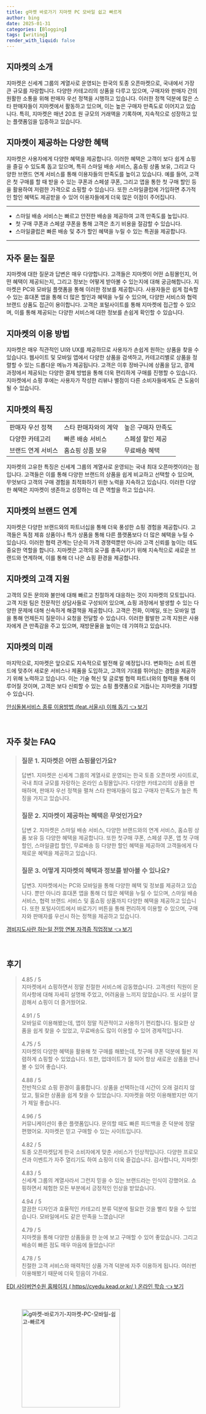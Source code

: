 ```yaml
---
title: g마켓 바로가기 지마켓 PC 모바일 쉽고 빠르게
author: bing
date: 2025-01-31
categories: [Blogging]
tags: [writing]
render_with_liquid: false
---
```



<h2 id='지마켓_소개'>지마켓의 소개</h2>

<p>지마켓은 신세계 그룹의 계열사로 운영되는 한국의 토종 오픈마켓으로, 국내에서 가장 큰 규모를 자랑합니다. 다양한 카테고리의 상품을 다루고 있으며, 구매자와 판매자 간의 원활한 소통을 위해 판매자 우선 정책을 시행하고 있습니다. 이러한 정책 덕분에 많은 스타 판매자들이 지마켓에서 활동하고 있으며, 이는 높은 구매자 만족도로 이어지고 있습니다. 특히, 지마켓은 매년 20조 원 규모의 거래액을 기록하며, 지속적으로 성장하고 있는 플랫폼임을 입증하고 있습니다.</p>

<h2 id='지마켓의_혜택'>지마켓이 제공하는 다양한 혜택</h2>

<p>지마켓은 사용자에게 다양한 혜택을 제공합니다. 이러한 혜택은 고객이 보다 쉽게 쇼핑을 즐길 수 있도록 돕고 있으며, 특히 스마일 배송 서비스, 홈쇼핑 상품 보유, 그리고 다양한 브랜드 연계 서비스를 통해 이용자들의 만족도를 높이고 있습니다. 예를 들어, 고객은 첫 구매를 할 때 받을 수 있는 쿠폰과 스페셜 쿠폰, 그리고 앱을 통한 첫 구매 할인 등을 활용하여 저렴한 가격으로 쇼핑할 수 있습니다. 또한 스마일클럽에 가입하면 추가적인 할인 혜택도 제공받을 수 있어 이용자들에게 더욱 많은 이점이 주어집니다.</p>

<hr />

<ul>
    <li>스마일 배송 서비스는 빠르고 안전한 배송을 제공하여 고객 만족도를 높입니다.</li>
    <li>첫 구매 쿠폰과 스페셜 쿠폰을 통해 고객은 초기 비용을 절감할 수 있습니다.</li>
    <li>스마일클럽은 빠른 배송 및 추가 할인 혜택을 누릴 수 있는 특권을 제공합니다.</li>
</ul>

<hr />

<h2 id='자주_묻는_질문'>자주 묻는 질문</h2>

<p>지마켓에 대한 질문과 답변은 매우 다양합니다. 고객들은 지마켓이 어떤 쇼핑몰인지, 어떤 혜택이 제공되는지, 그리고 정보는 어떻게 받아볼 수 있는지에 대해 궁금해합니다. 지마켓은 PC와 모바일 플랫폼을 통해 이러한 정보를 제공합니다. 사용자들은 쉽게 접속할 수 있는 휴대폰 앱을 통해 더 많은 할인과 혜택을 누릴 수 있으며, 다양한 서비스와 협력 브랜드 상품도 접근이 용이합니다. 고객은 포털사이트를 통해 지마켓에 접근할 수 있으며, 이를 통해 제공되는 다양한 서비스에 대한 정보를 손쉽게 확인할 수 있습니다.</p>

<h2 id='지마켓의_이용_방법'>지마켓의 이용 방법</h2>

<p>지마켓은 매우 직관적인 UI와 UX를 제공하므로 사용자가 손쉽게 원하는 상품을 찾을 수 있습니다. 웹사이트 및 모바일 앱에서 다양한 상품을 검색하고, 카테고리별로 상품을 정렬할 수 있는 드롭다운 메뉴가 제공됩니다. 고객은 이후 장바구니에 상품을 담고, 결제 과정에서 제공되는 다양한 결제 방법을 통해 더욱 편리하게 구매를 진행할 수 있습니다. 지마켓에서 쇼핑 후에는 사용자가 작성한 리뷰나 별점이 다른 소비자들에게도 큰 도움이 될 수 있습니다.</p>

<h2 id='지마켓의_특징'>지마켓의 특징</h2>

<table>
    <tr>
        <td>판매자 우선 정책</td>
        <td>스타 판매자와의 계약</td>
        <td>높은 구매자 만족도</td>
    </tr>
    <tr>
        <td>다양한 카테고리</td>
        <td>빠른 배송 서비스</td>
        <td>스페셜 할인 제공</td>
    </tr>
    <tr>
        <td>브랜드 연계 서비스</td>
        <td>홈쇼핑 상품 보유</td>
        <td>무료배송 혜택</td>
    </tr>
</table>

<p>지마켓의 고유한 특징은 신세계 그룹의 계열사로 운영되는 국내 최대 오픈마켓이라는 점입니다. 고객들은 이를 통해 다양한 브랜드의 상품을 쉽게 비교하고 선택할 수 있으며, 무엇보다 고객의 구매 경험을 최적화하기 위한 노력을 지속하고 있습니다. 이러한 다양한 혜택은 지마켓이 생존하고 성장하는 데 큰 역할을 하고 있습니다.</p>

<h2 id='지마켓의_브랜드_연계'>지마켓의 브랜드 연계</h2>

<p>지마켓은 다양한 브랜드와의 파트너십을 통해 더욱 풍성한 쇼핑 경험을 제공합니다. 고객들은 독점 제휴 상품이나 특가 상품을 통해 다른 플랫폼보다 더 많은 혜택을 누릴 수 있습니다. 이러한 협력 관계는 단순히 가격 경쟁력뿐만 아니라 고객 신뢰를 높이는 데도 중요한 역할을 합니다. 지마켓은 고객의 요구를 충족시키기 위해 지속적으로 새로운 브랜드와 연계하며, 이를 통해 더 나은 쇼핑 환경을 제공합니다.</p>

<h2 id='지마켓의_고객_지원'>지마켓의 고객 지원</h2>

<p>고객의 모든 문의와 불만에 대해 빠르고 친절하게 대응하는 것이 지마켓의 모토입니다. 고객 지원 팀은 전문적인 상담사들로 구성되어 있으며, 쇼핑 과정에서 발생할 수 있는 다양한 문제에 대해 신속하게 해결책을 제공합니다. 고객은 전화, 이메일, 또는 모바일 앱을 통해 언제든지 질문이나 요청을 전달할 수 있습니다. 이러한 활발한 고객 지원은 사용자에게 큰 만족감을 주고 있으며, 재방문율을 높이는 데 기여하고 있습니다.</p>

<h2 id='지마켓의_미래'>지마켓의 미래</h2>

<p>마지막으로, 지마켓은 앞으로도 지속적으로 발전해 갈 예정입니다. 변화하는 소비 트렌드에 맞추어 새로운 서비스나 제품을 도입하고, 고객의 기대를 뛰어넘는 경험을 제공하기 위해 노력하고 있습니다. 이는 기술 혁신 및 글로벌 협력 파트너와의 협력을 통해 이루어질 것이며, 고객은 보다 신뢰할 수 있는 쇼핑 플랫폼으로 거듭나는 지마켓을 기대할 수 있습니다.</p>


<p><a class="click-button" title="안심돌봄서비스 종류 이용방법 (feat.서울시) 이해 돕기" href="https://24nara.github.io/posts/%EC%95%88%EC%8B%AC%EB%8F%8C%EB%B4%84%EC%84%9C%EB%B9%84%EC%8A%A4-%EC%A2%85%EB%A5%98-%EC%9D%B4%EC%9A%A9%EB%B0%A9%EB%B2%95-(feat.%EC%84%9C%EC%9A%B8%EC%8B%9C)-%EC%9D%B4%ED%95%B4-%EB%8F%95%EA%B8%B0/" rel="dofollow">안심돌봄서비스 종류 이용방법 (feat.서울시) 이해 돕기 👈 보기</a></p><br>
<h2 id='자주_찾는_FAQ'>자주 찾는 FAQ</h2>
<div itemscope="" itemtype="https://schema.org/FAQPage"> 
<blockquote> 
<div itemscope="" itemprop="mainEntity" itemtype="https://schema.org/Question"> 
<h3 itemprop="name">질문 1. 지마켓은 어떤 쇼핑몰인가요?</h3> 
<div itemscope="" itemprop="acceptedAnswer" itemtype="https://schema.org/Answer"> 
<span itemprop="text"> 
<p>답변1. 지마켓은 신세계 그룹의 계열사로 운영되는 한국 토종 오픈마켓 사이트로, 국내 최대 규모를 자랑하는 온라인 쇼핑몰입니다. 다양한 카테고리의 상품을 판매하며, 판매자 우선 정책을 펼쳐 스타 판매자들이 많고 구매자 만족도가 높은 특징을 가지고 있습니다.</p> 
</span> 
</div> 
</div> 

<div itemscope="" itemprop="mainEntity" itemtype="https://schema.org/Question"> 
<h3 itemprop="name">질문 2. 지마켓이 제공하는 혜택은 무엇인가요?</h3> 
<div itemscope="" itemprop="acceptedAnswer" itemtype="https://schema.org/Answer"> 
<span itemprop="text"> 
<p>답변 2. 지마켓은 스마일 배송 서비스, 다양한 브랜드와의 연계 서비스, 홈쇼핑 상품 보유 등 다양한 혜택을 제공합니다. 또한 첫구매 쿠폰, 스페셜 쿠폰, 앱 첫 구매 할인, 스마일클럽 할인, 무료배송 등 다양한 할인 혜택을 제공하여 고객들에게 다채로운 혜택을 제공하고 있습니다.</p> 
</span> 
</div> 
</div> 

<div itemscope="" itemprop="mainEntity" itemtype="https://schema.org/Question"> 
<h3 itemprop="name">질문 3. 어떻게 지마켓의 혜택과 정보를 받아볼 수 있나요?</h3> 
<div itemscope="" itemprop="acceptedAnswer" itemtype="https://schema.org/Answer"> 
<span itemprop="text"> 
<p>답변3. 지마켓에서는 PC와 모바일을 통해 다양한 혜택 및 정보를 제공하고 있습니다. 뿐만 아니라 휴대폰 앱을 통해 더 많은 혜택을 누릴 수 있으며, 스마일 배송 서비스, 협력 브랜드 서비스 및 홈쇼핑 상품까지 다양한 혜택을 제공하고 있습니다. 또한 포털사이트에서 바로가기 버튼을 통해 편리하게 이용할 수 있으며, 구매자와 판매자를 우선시 하는 정책을 제공하고 있습니다.</p> 
</span> 
</div> 
</div> 
</blockquote> 
</div>
<p><a class="click-button" title="경비지도사란 하는일 전망 연봉 자격증 직업정보" href="https://24nara.github.io/posts/%EA%B2%BD%EB%B9%84%EC%A7%80%EB%8F%84%EC%82%AC%EB%9E%80-%ED%95%98%EB%8A%94%EC%9D%BC-%EC%A0%84%EB%A7%9D-%EC%97%B0%EB%B4%89-%EC%9E%90%EA%B2%A9%EC%A6%9D-%EC%A7%81%EC%97%85%EC%A0%95%EB%B3%B4/" rel="dofollow">경비지도사란 하는일 전망 연봉 자격증 직업정보 👈 보기</a></p><br>
<h2 id='후기'>후기</h2>
<div itemscope itemtype="https://schema.org/Product">
  <blockquote>
  <div itemprop="review" itemscope itemtype="https://schema.org/Review">
      <div itemprop="reviewRating" itemscope itemtype="https://schema.org/Rating"> <span itemprop="ratingValue">4.85</span> / <span itemprop="bestRating">5</span> </div>
      <span itemprop="reviewBody">지마켓에서 쇼핑하면서 정말 친절한 서비스에 감동했습니다. 고객센터 직원이 문의사항에 대해 자세히 설명해 주었고, 어려움을 느끼지 않았습니다. 또 시설이 깔끔해서 쇼핑이 더 즐거웠어요.</span>
  </div>
  <br>
  <div itemprop="review" itemscope itemtype="https://schema.org/Review">
      <div itemprop="reviewRating" itemscope itemtype="https://schema.org/Rating"> <span itemprop="ratingValue">4.91</span> / <span itemprop="bestRating">5</span> </div>
      <span itemprop="reviewBody">모바일로 이용해봤는데, 앱이 정말 직관적이고 사용하기 편리합니다. 필요한 상품을 쉽게 찾을 수 있었고, 무료배송도 많이 이용할 수 있어 경제적입니다.</span>
  </div>
  <br>
  <div itemprop="review" itemscope itemtype="https://schema.org/Review">
      <div itemprop="reviewRating" itemscope itemtype="https://schema.org/Rating"> <span itemprop="ratingValue">4.75</span> / <span itemprop="bestRating">5</span> </div>
      <span itemprop="reviewBody">지마켓의 다양한 혜택을 활용해 첫 구매를 해봤는데, 첫구매 쿠폰 덕분에 훨씬 저렴하게 쇼핑할 수 있었습니다. 또한, 업데이트가 잘 되어 항상 새로운 상품을 만나볼 수 있어 좋습니다.</span>
  </div>
  <br>
  <div itemprop="review" itemscope itemtype="https://schema.org/Review">
      <div itemprop="reviewRating" itemscope itemtype="https://schema.org/Rating"> <span itemprop="ratingValue">4.88</span> / <span itemprop="bestRating">5</span> </div>
      <span itemprop="reviewBody">전반적으로 쇼핑 환경이 훌륭합니다. 상품을 선택하는데 시간이 오래 걸리지 않았고, 필요한 상품을 쉽게 찾을 수 있었습니다. 지마켓을 여럿 이용해봤지만 여기가 제일 좋습니다.</span>
  </div>
  <br>
  <div itemprop="review" itemscope itemtype="https://schema.org/Review">
      <div itemprop="reviewRating" itemscope itemtype="https://schema.org/Rating"> <span itemprop="ratingValue">4.96</span> / <span itemprop="bestRating">5</span> </div>
      <span itemprop="reviewBody">커뮤니케이션이 좋은 플랫폼입니다. 문의할 때도 빠른 피드백을 준 덕분에 정말 편했어요. 지마켓은 믿고 구매할 수 있는 사이트입니다.</span>
  </div>
  <br>
  <div itemprop="review" itemscope itemtype="https://schema.org/Review">
      <div itemprop="reviewRating" itemscope itemtype="https://schema.org/Rating"> <span itemprop="ratingValue">4.82</span> / <span itemprop="bestRating">5</span> </div>
      <span itemprop="reviewBody">토종 오픈마켓답게 한국 소비자에게 맞춘 서비스가 인상적입니다. 다양한 프로모션과 이벤트가 자주 열리기도 하여 쇼핑이 더욱 즐겁습니다. 감사합니다, 지마켓!</span>
  </div>
  <br>
  <div itemprop="review" itemscope itemtype="https://schema.org/Review">
      <div itemprop="reviewRating" itemscope itemtype="https://schema.org/Rating"> <span itemprop="ratingValue">4.83</span> / <span itemprop="bestRating">5</span> </div>
      <span itemprop="reviewBody">신세계 그룹의 계열사라서 그런지 믿을 수 있는 브랜드라는 인식이 강했어요. 쇼핑하면서 체험한 모든 부분에서 긍정적인 인상을 받았습니다.</span>
  </div>
  <br>
  <div itemprop="review" itemscope itemtype="https://schema.org/Review">
      <div itemprop="reviewRating" itemscope itemtype="https://schema.org/Rating"> <span itemprop="ratingValue">4.94</span> / <span itemprop="bestRating">5</span> </div>
      <span itemprop="reviewBody">깔끔한 디자인과 효율적인 카테고리 분류 덕분에 필요한 것을 빨리 찾을 수 있었습니다. 모바일에서도 같은 만족을 느꼈습니다!</span>
  </div>
  <br>
  <div itemprop="review" itemscope itemtype="https://schema.org/Review">
      <div itemprop="reviewRating" itemscope itemtype="https://schema.org/Rating"> <span itemprop="ratingValue">4.79</span> / <span itemprop="bestRating">5</span> </div>
      <span itemprop="reviewBody">지마켓을 통해 다양한 상품들을 한 눈에 보고 구매할 수 있어 좋았습니다. 그리고 배송이 빠른 점도 매우 마음에 들었습니다!</span>
  </div>
  <br>
  <div itemprop="review" itemscope itemtype="https://schema.org/Review">
      <div itemprop="reviewRating" itemscope itemtype="https://schema.org/Rating"> <span itemprop="ratingValue">4.78</span> / <span itemprop="bestRating">5</span> </div>
      <span itemprop="reviewBody">친절한 고객 서비스와 매력적인 상품 가격 덕분에 자주 이용하게 됩니다. 여러번 이용해봤기 때문에 더욱 믿음이 가네요.</span>
  </div>
  </blockquote>
</div>
<p><a class="click-button" title="EDI 사이버연수원 홈페이지 ( https//cyedu.kead.or.kr/ ) 온라인 학습" href="https://24nara.github.io/posts/EDI-%EC%82%AC%EC%9D%B4%EB%B2%84%EC%97%B0%EC%88%98%EC%9B%90-%ED%99%88%ED%8E%98%EC%9D%B4%EC%A7%80-(-httpscyedu.kead.or.kr-)-%EC%98%A8%EB%9D%BC%EC%9D%B8-%ED%95%99%EC%8A%B5/" rel="dofollow">EDI 사이버연수원 홈페이지 ( https//cyedu.kead.or.kr/ ) 온라인 학습 👈 보기</a></p><br>
<figure class="image"><img src="https://24nara.github.io/assets/img/thumbnail/g마켓-바로가기-지마켓-PC-모바일-쉽고-빠르게.webp" alt="g마켓-바로가기-지마켓-PC-모바일-쉽고-빠르게" width="256" height="256"></figure>